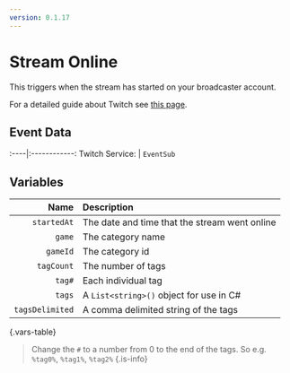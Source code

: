 ```yaml
---
version: 0.1.17
---
```


# Stream Online
This triggers when the stream has started on your broadcaster account.

For a detailed guide about Twitch see [this page](/Platforms/Twitch).

## Event Data
:----|:------------:
Twitch Service: | `EventSub`

## Variables
Name | Description
----:|:------------
`startedAt` | The date and time that the stream went online
`game` | The category name
`gameId` | The category id
`tagCount` | The number of tags
`tag#` | Each individual tag
`tags` | A `List<string>()` object for use in C#
`tagsDelimited` | A comma delimited string of the tags
{.vars-table}

> Change the `#` to a number from 0 to the end of the tags. So e.g. `%tag0%`, `%tag1%`, `%tag2%`
{.is-info}